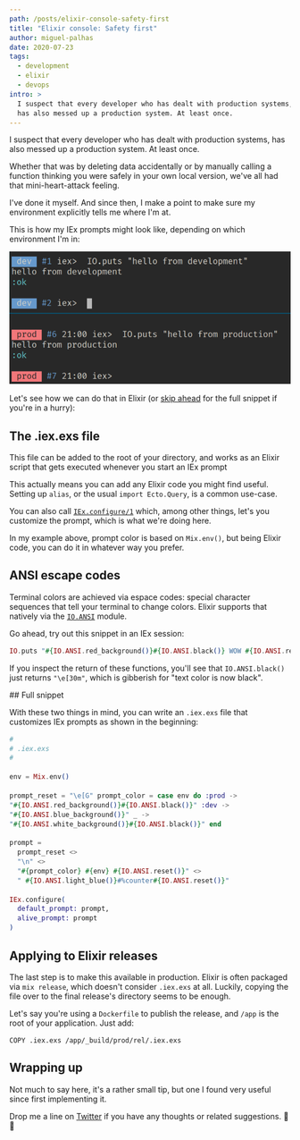 ```yaml
---
path: /posts/elixir-console-safety-first
title: "Elixir console: Safety first"
author: miguel-palhas
date: 2020-07-23
tags:
  - development
  - elixir
  - devops
intro: >
  I suspect that every developer who has dealt with production systems,
  has also messed up a production system. At least once.
---
```


I suspect that every developer who has dealt with production systems, has also
messed up a production system. At least once.

Whether that was by deleting data accidentally or by manually calling a function
thinking you were safely in your own local version, we've all had that
mini-heart-attack feeling.

I've done it myself. And since then, I make a point to make sure my environment
explicitly tells me where I'm at.

This is how my IEx prompts might look like, depending on which environment I'm
in:

![samples](./samples.png)

Let's see how we can do that in Elixir (or [skip ahead](#full-snippet) for the
full snippet if you're in a hurry):

## The .iex.exs file

This file can be added to the root of your directory, and works as an Elixir
script that gets executed whenever you start an IEx prompt

This actually means you can add any Elixir code you might find useful.  Setting
up `alias`, or the usual `import Ecto.Query`, is a common use-case.

You can also call
[`IEx.configure/1`](https://hexdocs.pm/iex/IEx.html#configure/1) which, among
other things, let's you customize the prompt, which is what we're doing here.

In my example above, prompt color is based on `Mix.env()`, but being Elixir
code, you can do it in whatever way you prefer.

## ANSI escape codes

Terminal colors are achieved via espace codes: special character sequences that
tell your terminal to change colors.  Elixir supports that natively via the
[`IO.ANSI`](https://hexdocs.pm/elixir/IO.ANSI.html) module.

Go ahead, try out this snippet in an IEx session:

```elixir
IO.puts "#{IO.ANSI.red_background()}#{IO.ANSI.black()} WOW #{IO.ANSI.reset()}" 
```

If you inspect the return of these functions, you'll see that `IO.ANSI.black()`
just returns `"\e[30m"`, which is gibberish for "text color is now black".

<a href="#" id="full-snippet"></a> ## Full snippet

With these two things in mind, you can write an `.iex.exs` file that customizes
IEx prompts as shown in the beginning:

```elixir
#
# .iex.exs
#

env = Mix.env()

prompt_reset = "\e[G" prompt_color = case env do :prod ->
"#{IO.ANSI.red_background()}#{IO.ANSI.black()}" :dev ->
"#{IO.ANSI.blue_background()}" _ ->
"#{IO.ANSI.white_background()}#{IO.ANSI.black()}" end

prompt = 
  prompt_reset <>
  "\n" <>
  "#{prompt_color} #{env} #{IO.ANSI.reset()}" <>
  " #{IO.ANSI.light_blue()}#%counter#{IO.ANSI.reset()}"

IEx.configure(
  default_prompt: prompt,
  alive_prompt: prompt
)
```

## Applying to Elixir releases

The last step is to make this available in production. Elixir is often packaged
via `mix release`, which doesn't consider `.iex.exs` at all. Luckily, copying
the file over to the final release's directory seems to be enough.

Let's say you're using a `Dockerfile` to publish the release, and `/app` is the
root of your application. Just add:

```docker
COPY .iex.exs /app/_build/prod/rel/.iex.exs
```

## Wrapping up

Not much to say here, it's a rather small tip, but one I found very useful since
first implementing it.

Drop me a line on [Twitter](https://twitter.com/naps62) if you have any thoughts
or related suggestions. 🌮👋
